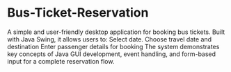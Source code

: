 # Bus-Ticket-Reservation
A simple and user-friendly desktop application for booking bus tickets. Built with Java Swing, it allows users to:  Select date.  Choose travel date and destination  Enter passenger details for booking  The system demonstrates key concepts of Java GUI development, event handling, and form-based input for a complete reservation flow.
